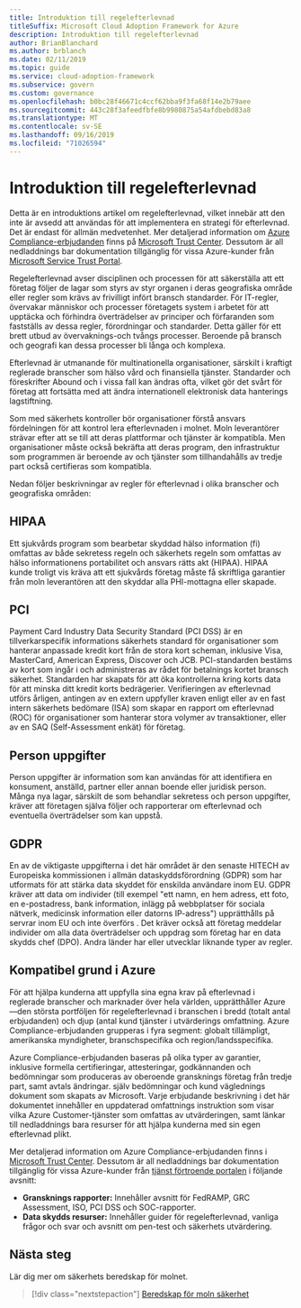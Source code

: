```yaml
---
title: Introduktion till regelefterlevnad
titleSuffix: Microsoft Cloud Adoption Framework for Azure
description: Introduktion till regelefterlevnad
author: BrianBlanchard
ms.author: brblanch
ms.date: 02/11/2019
ms.topic: guide
ms.service: cloud-adoption-framework
ms.subservice: govern
ms.custom: governance
ms.openlocfilehash: b0bc28f46671c4ccf62bba9f3fa68f14e2b79aee
ms.sourcegitcommit: 443c28f3afeedfbfe8b9980875a54afdbebd83a8
ms.translationtype: MT
ms.contentlocale: sv-SE
ms.lasthandoff: 09/16/2019
ms.locfileid: "71026594"
---
```

# <a name="introduction-to-regulatory-compliance"></a>Introduktion till regelefterlevnad

Detta är en introduktions artikel om regelefterlevnad, vilket innebär att den inte är avsedd att användas för att implementera en strategi för efterlevnad. Det är endast för allmän medvetenhet. Mer detaljerad information om [Azure Compliance-erbjudanden](https://aka.ms/allcompliance) finns på [Microsoft Trust Center](https://www.microsoft.com/trustcenter/default.aspx). Dessutom är all nedladdnings bar dokumentation tillgänglig för vissa Azure-kunder från [Microsoft Service Trust Portal](https://servicetrust.microsoft.com).

Regelefterlevnad avser disciplinen och processen för att säkerställa att ett företag följer de lagar som styrs av styr organen i deras geografiska område eller regler som krävs av frivilligt infört bransch standarder. För IT-regler, övervakar människor och processer företagets system i arbetet för att upptäcka och förhindra överträdelser av principer och förfaranden som fastställs av dessa regler, förordningar och standarder. Detta gäller för ett brett utbud av övervaknings-och tvångs processer. Beroende på bransch och geografi kan dessa processer bli långa och komplexa.

Efterlevnad är utmanande för multinationella organisationer, särskilt i kraftigt reglerade branscher som hälso vård och finansiella tjänster. Standarder och föreskrifter Abound och i vissa fall kan ändras ofta, vilket gör det svårt för företag att fortsätta med att ändra internationell elektronisk data hanterings lagstiftning.

Som med säkerhets kontroller bör organisationer förstå ansvars fördelningen för att kontrol lera efterlevnaden i molnet. Moln leverantörer strävar efter att se till att deras plattformar och tjänster är kompatibla. Men organisationer måste också bekräfta att deras program, den infrastruktur som programmen är beroende av och tjänster som tillhandahålls av tredje part också certifieras som kompatibla.

Nedan följer beskrivningar av regler för efterlevnad i olika branscher och geografiska områden:

## <a name="hipaa"></a>HIPAA

Ett sjukvårds program som bearbetar skyddad hälso information (fi) omfattas av både sekretess regeln och säkerhets regeln som omfattas av hälso informationens portabilitet och ansvars rätts akt (HIPAA). HIPAA kunde troligt vis kräva att ett sjukvårds företag måste få skriftliga garantier från moln leverantören att den skyddar alla PHI-mottagna eller skapade.

## <a name="pci"></a>PCI

Payment Card Industry Data Security Standard (PCI DSS) är en tillverkarspecifik informations säkerhets standard för organisationer som hanterar anpassade kredit kort från de stora kort scheman, inklusive Visa, MasterCard, American Express, Discover och JCB. PCI-standarden bestäms av kort som ingår i och administreras av rådet för betalnings kortet bransch säkerhet. Standarden har skapats för att öka kontrollerna kring korts data för att minska ditt kredit korts bedrägerier. Verifieringen av efterlevnad utförs årligen, antingen av en extern uppfyller kraven enligt eller av en fast intern säkerhets bedömare (ISA) som skapar en rapport om efterlevnad (ROC) för organisationer som hanterar stora volymer av transaktioner, eller av en SAQ (Self-Assessment enkät) för företag.

## <a name="personal-data"></a>Person uppgifter

Person uppgifter är information som kan användas för att identifiera en konsument, anställd, partner eller annan boende eller juridisk person. Många nya lagar, särskilt de som behandlar sekretess och person uppgifter, kräver att företagen själva följer och rapporterar om efterlevnad och eventuella överträdelser som kan uppstå.

## <a name="gdpr"></a>GDPR

En av de viktigaste uppgifterna i det här området är den senaste HITECH av Europeiska kommissionen i allmän dataskyddsförordning (GDPR) som har utformats för att stärka data skyddet för enskilda användare inom EU. GDPR kräver att data om individer (till exempel "ett namn, en hem adress, ett foto, en e-postadress, bank information, inlägg på webbplatser för sociala nätverk, medicinsk information eller datorns IP-adress") upprätthålls på servrar inom EU och inte överförs . Det kräver också att företag meddelar individer om alla data överträdelser och uppdrag som företag har en data skydds chef (DPO). Andra länder har eller utvecklar liknande typer av regler.

## <a name="compliant-foundation-in-azure"></a>Kompatibel grund i Azure

För att hjälpa kunderna att uppfylla sina egna krav på efterlevnad i reglerade branscher och marknader över hela världen, upprätthåller Azure&mdash;den största portföljen för regelefterlevnad i branschen i bredd (totalt antal erbjudanden) och djup (antal kund tjänster i utvärderings omfattning. Azure Compliance-erbjudanden grupperas i fyra segment: globalt tillämpligt, amerikanska myndigheter, branschspecifika och region/landsspecifika.

Azure Compliance-erbjudanden baseras på olika typer av garantier, inklusive formella certifieringar, attesteringar, godkännanden och bedömningar som produceras av oberoende gransknings företag från tredje part, samt avtals ändringar. själv bedömningar och kund väglednings dokument som skapats av Microsoft. Varje erbjudande beskrivning i det här dokumentet innehåller en uppdaterad omfattnings instruktion som visar vilka Azure Customer-tjänster som omfattas av utvärderingen, samt länkar till nedladdnings bara resurser för att hjälpa kunderna med sin egen efterlevnad plikt.

Mer detaljerad information om Azure Compliance-erbjudanden finns i [Microsoft Trust Center](https://www.microsoft.com/trustcenter/compliance/complianceofferings). Dessutom är all nedladdnings bar dokumentation tillgänglig för vissa Azure-kunder från [tjänst förtroende portalen](https://servicetrust.microsoft.com) i följande avsnitt:

- **Gransknings rapporter:** Innehåller avsnitt för FedRAMP, GRC Assessment, ISO, PCI DSS och SOC-rapporter.
- **Data skydds resurser:** Innehåller guider för regelefterlevnad, vanliga frågor och svar och avsnitt om pen-test och säkerhets utvärdering.

## <a name="next-steps"></a>Nästa steg

Lär dig mer om säkerhets beredskap för molnet.

> [!div class="nextstepaction"]
> [Beredskap för moln säkerhet](./cloud-security-readiness.md)

